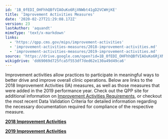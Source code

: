 ```yaml
---
id: '1B_0fEDI_OHFhhQBfVIAOuKo6RjXNWbt41gD2VCWHjKE'
title: 'Improvement Activities Measures'
date: '2020-02-27T21:29:08.172Z'
version: 23
lastAuthor: 'aquandt'
mimeType: 'text/x-markdown'
links:
  - 'https://qpp.cms.gov/mips/improvement-activities'
  - 'improvement-activities-measures/2018-improvement-activities.md'
  - 'improvement-activities-measures/2019-improvement-activities.md'
source: 'https://drive.google.com/open?id=1B_0fEDI_OHFhhQBfVIAOuKo6RjXNWbt41gD2VCWHjKE'
wikigdrive: 'dd69069d725fca5f553df7ded62e130a49d49ca6'
---
```

Improvement activities allow practices to participate in meaningful ways to better drive and improve overall clinic operations. Below are links to the 2018 Improvement Activities (IA) measures, as well as those measures that were added in the 2019 performance year. Check out the QPP site for additional information on [Improvement Activities Requirements](https://qpp.cms.gov/mips/improvement-activities), or checkout the most recent Data Validation Criteria for detailed information regarding the necessary documentation required for compliance of the respective measure.

[**2018 Improvement Activities**](improvement-activities-measures/2018-improvement-activities.md)

[**2019 Improvement Activities**](improvement-activities-measures/2019-improvement-activities.md)
